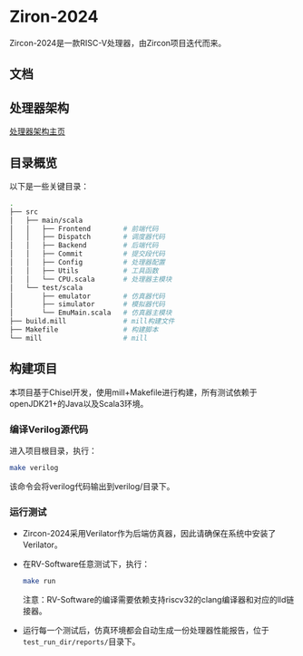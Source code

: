 # Ziron-2024

Zircon-2024是一款RISC-V处理器，由Zircon项目迭代而来。

## 文档

## 处理器架构

[处理器架构主页](https://mazirui2001.github.io/Zircon-2024-Web/Zircon2024/)

## 目录概览

以下是一些关键目录：

```bash
.
├── src
│   ├── main/scala
│   │   ├── Frontend        # 前端代码
│   │   ├── Dispatch        # 调度器代码
│   │   ├── Backend         # 后端代码
│   │   ├── Commit          # 提交段代码
│   │   ├── Config          # 处理器配置
│   │   ├── Utils           # 工具函数
│   │   └── CPU.scala       # 处理器主模块
│   └── test/scala
│       ├── emulator        # 仿真器代码
│       ├── simulator       # 模拟器代码
│       └── EmuMain.scala   # 仿真器主模块
├── build.mill              # mill构建文件
├── Makefile                # 构建脚本
└── mill                    # mill

```

## 构建项目

本项目基于Chisel开发，使用mill+Makefile进行构建，所有测试依赖于openJDK21+的Java以及Scala3环境。

### 编译Verilog源代码

进入项目根目录，执行：

```bash
make verilog
```

该命令会将verilog代码输出到verilog/目录下。

### 运行测试

* Zircon-2024采用Verilator作为后端仿真器，因此请确保在系统中安装了Verilator。

* 在RV-Software任意测试下，执行：
    ```bash
    make run
    ```
    注意：RV-Software的编译需要依赖支持riscv32的clang编译器和对应的lld链接器。
* 运行每一个测试后，仿真环境都会自动生成一份处理器性能报告，位于`test_run_dir/reports/`目录下。